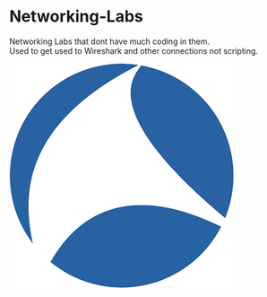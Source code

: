 # Networking-Labs
Networking Labs that dont have much coding in them.  
Used to get used to Wireshark and other connections not scripting.

![grab-landing-page](https://github.com/nickayson/Networking-Labs/blob/main/sflogo.png)

